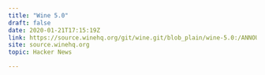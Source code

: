 ```yaml
---
title: "Wine 5.0"
draft: false
date: 2020-01-21T17:15:19Z
link: https://source.winehq.org/git/wine.git/blob_plain/wine-5.0:/ANNOUNCE?utm_medium=RSS&utm_source=hune
site: source.winehq.org
topic: Hacker News  

---
```

